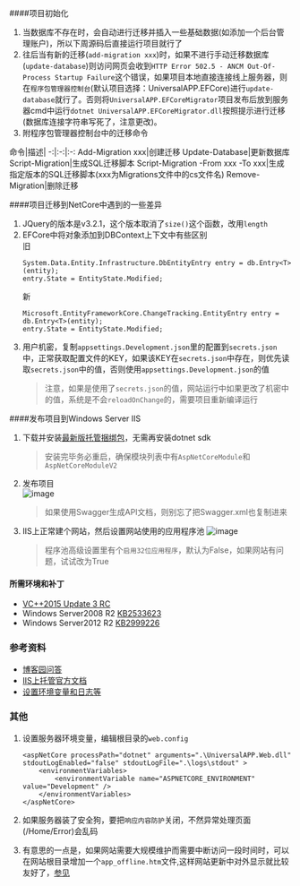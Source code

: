 ####项目初始化
1. 当数据库不存在时，会自动进行迁移并插入一些基础数据(如添加一个后台管理账户)，所以下周源码后直接运行项目就行了
2. 往后当有新的迁移(`add-migration xxx`)时，如果不进行手动迁移数据库(`update-database`)则访问网页会收到`HTTP Error 502.5 - ANCM Out-Of-Process Startup Failure`这个错误，如果项目本地直接连接线上服务器，则在`程序包管理器控制台`(默认项目选择：UniversalAPP.EFCore)进行`update-database`就行了。否则将`UniversalAPP.EFCoreMigrator`项目发布后放到服务器cmd中运行`dotnet UniversalAPP.EFCoreMigrator.dll`按照提示进行迁移(数据库连接字符串写死了，注意更改)。
3. 附程序包管理器控制台中的迁移命令

命令|描述|
-:|:-:|:-:
Add-Migration xxx|创建迁移
Update-Database|更新数据库
Script-Migration|生成SQL迁移脚本
Script-Migration -From xxx -To xxx|生成指定版本的SQL迁移脚本(xxx为Migrations文件中的cs文件名)
Remove-Migration|删除迁移

####项目迁移到NetCore中遇到的一些差异

1. JQuery的版本是v3.2.1，这个版本取消了`size()`这个函数，改用`length`   
2. EFCore中将对象添加到DBContext上下文中有些区别   
    旧
    ```
    System.Data.Entity.Infrastructure.DbEntityEntry entry = db.Entry<T>(entity);
    entry.State = EntityState.Modified;
    ```
    新
    ```
    Microsoft.EntityFrameworkCore.ChangeTracking.EntityEntry entry = db.Entry<T>(entity);
    entry.State = EntityState.Modified;
    ```
3. 用户机密，复制```appsettings.Development.json```里的配置到```secrets.json```中，正常获取配置文件的KEY，如果该KEY在```secrets.json```中存在，则优先读取```secrets.json```中的值，否则使用```appsettings.Development.json```的值    
    >注意，如果是使用了```secrets.json```的值，网站运行中如果更改了机密中的值，系统是不会```reloadOnChange```的，需要项目重新编译运行


####发布项目到Windows Server IIS
1. 下载并安装[最新版托管捆绑包](https://www.microsoft.com/net/permalink/dotnetcore-current-windows-runtime-bundle-installer)，无需再安装dotnet sdk
    >安装完毕务必重启，确保模块列表中有```AspNetCoreModule```和```AspNetCoreModuleV2```
2. 发布项目   
    ![image](https://s2.ax1x.com/2019/04/02/A6eStU.jpg)
    > 如果使用Swagger生成API文档，则别忘了把Swagger.xml也复制进来

3. IIS上正常建个网站，然后设置网站使用的应用程序池
    ![image](https://s2.ax1x.com/2019/04/02/A6eg4U.jpg)
    >程序池高级设置里有个```启用32位应用程序```，默认为False，如果网站有问题，试试改为True   

#### 所需环境和补丁

 - [VC++2015 Update 3 RC](https://www.microsoft.com/zh-CN/download/details.aspx?id=52685)
 - Windows Server2008 R2  [KB2533623](https://support.microsoft.com/en-us/help/2533623/microsoft-security-advisory-insecure-library-loading-could-allow-remot)
 - Windows Server2012 R2   [KB2999226](https://support.microsoft.com/en-us/help/2999226/update-for-universal-c-runtime-in-windows)

 ### 参考资料
 - [博客园问答](https://q.cnblogs.com/q/111731/)
 - [IIS上托管官方文档](https://docs.microsoft.com/zh-cn/aspnet/core/host-and-deploy/iis/index?view=aspnetcore-2.2)
 - [设置环境变量和日志等](https://docs.microsoft.com/zh-cn/aspnet/core/host-and-deploy/aspnet-core-module?tabs=aspnetcore2x&view=aspnetcore-2.2)

 ### 其他
 1. 设置服务器环境变量，编辑根目录的```web.config```
    ```
    <aspNetCore processPath="dotnet" arguments=".\UniversalAPP.Web.dll" stdoutLogEnabled="false" stdoutLogFile=".\logs\stdout" >
	    <environmentVariables>
		    <environmentVariable name="ASPNETCORE_ENVIRONMENT" value="Development" />
	    </environmentVariables>
	</aspNetCore>
    ```

2. 如果服务器装了安全狗，要把```响应内容防护```关闭，不然异常处理页面(/Home/Error)会乱码

3. 有意思的一点是，如果网站需要大规模维护而需要中断访问一段时间时，可以在网站根目录增加一个```app_offline.htm```文件,这样网站更新中对外显示就比较友好了，[参见](https://docs.microsoft.com/zh-cn/aspnet/core/host-and-deploy/aspnet-core-module?tabs=aspnetcore2x&view=aspnetcore-2.2#appofflinehtm)
